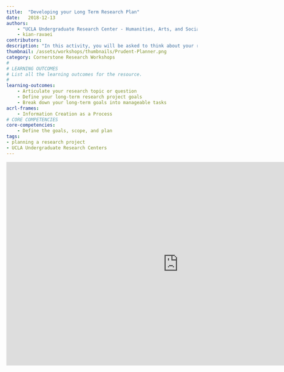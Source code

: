 ```yaml
---
title:  "Developing your Long Term Research Plan"
date:   2018-12-13
authors:
    - "UCLA Undergraduate Research Center - Humanities, Arts, and Social Sciences"
    - kian-ravaei
contributors:
description: "In this activity, you will be asked to think about your research topic or question and come up with a few concrete project goals. Then, you will learn more about the research process, what challenges and successes are to come, and several strategies to tackle your tasks!"
thumbnail: /assets/workshops/thumbnails/Prudent-Planner.png
category: Cornerstone Research Workshops
#
# LEARNING OUTCOMES
# List all the learning outcomes for the resource.
#
learning-outcomes:
    - Articulate your research topic or question
    - Define your long-term research project goals
    - Break down your long-term goals into manageable tasks
acrl-frames:
    - Information Creation as a Process
# CORE COMPETENCIES
core-competencies:
    - Define the goals, scope, and plan
tags:
- planning a research project
- UCLA Undergraduate Research Centers
---
```

<iframe src="https://ccle.ucla.edu/mod/hvp/embed.php?id=2180649" width="906" height="535" frameborder="0" allowfullscreen="allowfullscreen"></iframe><script src="https://ccle.ucla.edu/mod/hvp/library/js/h5p-resizer.js" charset="UTF-8"></script>
